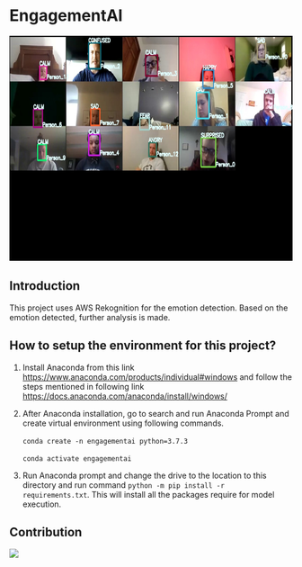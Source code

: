 # EngagementAI

<center><img src="./out/result1.jpg" width="900" height="400"></center>

## Introduction
This project uses AWS Rekognition for the emotion detection. Based on the emotion detected, further analysis is made.

## How to setup the environment for this project?
1. Install Anaconda from this link https://www.anaconda.com/products/individual#windows and follow the steps mentioned in following link
https://docs.anaconda.com/anaconda/install/windows/

2. After Anaconda installation, go to search and run Anaconda Prompt and create virtual environment using following commands.

    `conda create -n engagementai python=3.7.3`

    `conda activate engagementai`

3. Run Anaconda prompt and change the drive to the location to this directory and run command `python -m pip install -r requirements.txt`. This will install all the packages require for model execution.

## Contribution
<a href="https://github.com/UnpredictablePrashant/EngagementAI/graphs/contributors">
  <img src="https://github.com/UnpredictablePrashant/EngagementAI/" />
</a>
